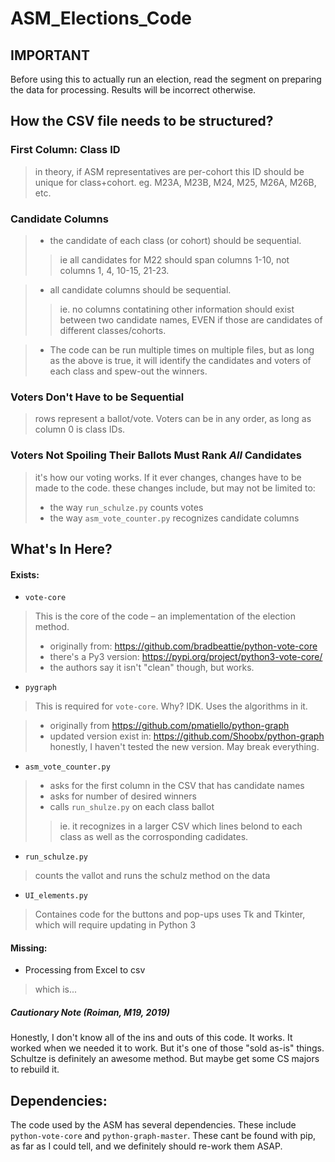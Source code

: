# ASM_Elections_Code

## IMPORTANT
Before using this to actually run an election, read the segment on preparing the data for processing. Results will be incorrect otherwise.

## How the CSV file needs to be structured?
### First Column: Class ID
> in theory, if ASM representatives are per-cohort this ID should be unique for class+cohort. eg. M23A, M23B, M24, M25, M26A, M26B, etc.

### Candidate Columns
> - the candidate of each class (or cohort) should be sequential.
> > ie all candidates for M22 should span columns 1-10, not columns 1, 4, 10-15, 21-23.

> - all candidate columns should be sequential.
> > ie. no columns contatining other information should exist between two candidate names, EVEN if those are candidates of different classes/cohorts.

> - The code can be run multiple times on multiple files, but as long as the above is true, it will identify the candidates and voters of each class and spew-out the winners.

### Voters Don't Have to be Sequential
> rows represent a ballot/vote. Voters can be in any order, as long as column 0 is class IDs.

### Voters Not Spoiling Their Ballots Must Rank *_All_* Candidates
> it's how our voting works. If it ever changes, changes have to be made to the code.
> these changes include, but may not be limited to:
> - the way `run_schulze.py` counts votes
> - the way `asm_vote_counter.py` recognizes candidate columns



## What's In Here?
#### Exists:

- `vote-core`
> This is the core of the code – an implementation of the election method.
> - originally from: https://github.com/bradbeattie/python-vote-core
> - there's a Py3 version: https://pypi.org/project/python3-vote-core/
> - the authors say it isn't "clean" though, but works.


- `pygraph`
> This is required for `vote-core`. Why? IDK. Uses the algorithms in it.

> - originally from https://github.com/pmatiello/python-graph
> - updated version exist in: https://github.com/Shoobx/python-graph
> honestly, I haven't tested the new version. May break everything.

- `asm_vote_counter.py`
> - asks for the first column in the CSV that has candidate names
> - asks for number of desired winners
> - calls `run_shulze.py` on each class ballot
> > ie. it recognizes in a larger CSV which lines belond to each class
> >	as well as the corrosponding cadidates.

- `run_schulze.py`
> counts the vallot and runs the schulz method on the data

- `UI_elements.py`
> Containes code for the buttons and pop-ups
> uses Tk and Tkinter, which will require updating in Python 3

#### Missing:
- Processing from Excel to csv
> which is...

##### Cautionary Note (Roiman, M19, 2019)
Honestly, I don't know all of the ins and outs of this code. It works. It worked when we needed it to work. But it's one of those "sold as-is" things. Schultze is definitely an awesome method. But maybe get some CS majors to rebuild it.

## Dependencies:
The code used by the ASM has several dependencies. These include `python-vote-core` and `python-graph-master`. These cant be found with pip, as far as I could tell, and we definitely should re-work them ASAP.